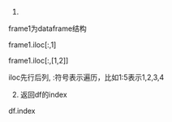 1.
frame1为dataframe结构

frame1.iloc[:,1]

frame1.iloc[:,[1,2]]

iloc先行后列, :符号表示遍历，比如1:5表示1,2,3,4


2. 返回df的index

df.index

